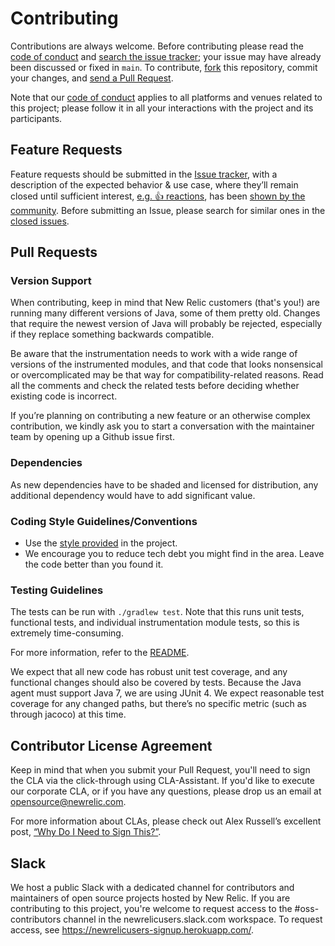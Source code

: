 # Contributing

Contributions are always welcome. Before contributing please read the
[code of conduct](https://github.com/newrelic/.github/blob/main/CODE_OF_CONDUCT.md) and [search the issue tracker](issues); your issue may have already been discussed or fixed in `main`. To contribute,
[fork](https://help.github.com/articles/fork-a-repo/) this repository, commit your changes, and [send a Pull Request](https://help.github.com/articles/using-pull-requests/).

Note that our [code of conduct](https://github.com/newrelic/.github/blob/main/CODE_OF_CONDUCT.md) applies to all platforms and venues related to this project; please follow it in all your interactions with the project and its participants.

## Feature Requests

Feature requests should be submitted in the [Issue tracker](../../issues), with a description of the expected behavior & use case, where they’ll remain closed until sufficient interest, [e.g. :+1: reactions](https://help.github.com/articles/about-discussions-in-issues-and-pull-requests/), has been [shown by the community](../../issues?q=label%3A%22votes+needed%22+sort%3Areactions-%2B1-desc).
Before submitting an Issue, please search for similar ones in the
[closed issues](../../issues?q=is%3Aissue+is%3Aclosed+label%3Aenhancement).

## Pull Requests

### Version Support

When contributing, keep in mind that New Relic customers (that's you!) are running many different versions of Java, some of them pretty old. Changes that require the newest version of Java will probably be rejected, especially if they replace something backwards compatible.

Be aware that the instrumentation needs to work with a wide range of versions of the instrumented modules, and that code that looks nonsensical or overcomplicated may be that way for compatibility-related reasons. Read all the comments and check the related tests before deciding whether existing code is incorrect.

If you’re planning on contributing a new feature or an otherwise complex contribution, we kindly ask you to start a conversation with the maintainer team by opening up a Github issue first. 

### Dependencies

As new dependencies have to be shaded and licensed for distribution, any additional dependency would have to add significant value.

### Coding Style Guidelines/Conventions

- Use the [style provided](https://github.com/newrelic/newrelic-java-agent/blob/main/dev-tools/code-style/java-agent-code-style.xml) in the project.
- We encourage you to reduce tech debt you might find in the area. Leave the code better than you found it.

### Testing Guidelines

The tests can be run with `./gradlew test`. Note that this runs unit tests, functional tests, and individual instrumentation module tests, so this is extremely time-consuming.

For more information, refer to the [README](https://github.com/newrelic/newrelic-java-agent#testing).

We expect that all new code has robust unit test coverage, and any functional changes should also be covered by tests. Because the Java agent must support Java 7, we are using JUnit 4. We expect reasonable test coverage for any changed paths, but there’s no specific metric (such as through jacoco) at this time.

## Contributor License Agreement

Keep in mind that when you submit your Pull Request, you'll need to sign the CLA via the click-through using CLA-Assistant. If you'd like to execute our corporate CLA, or if you have any questions, please drop us an email at opensource@newrelic.com.

For more information about CLAs, please check out Alex Russell’s excellent post,
[“Why Do I Need to Sign This?”](https://infrequently.org/2008/06/why-do-i-need-to-sign-this/).

## Slack

We host a public Slack with a dedicated channel for contributors and maintainers of open source projects hosted by New Relic.  If you are contributing to this project, you're welcome to request access to the #oss-contributors channel in the newrelicusers.slack.com workspace.  To request access, see https://newrelicusers-signup.herokuapp.com/.
